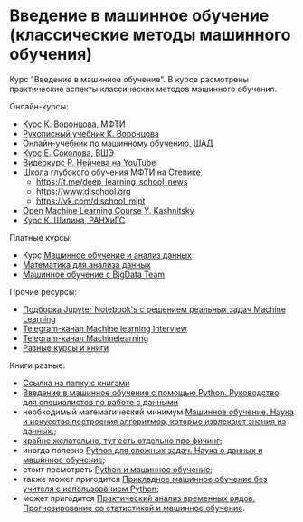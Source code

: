 # Введение в машинное обучение (классические методы машинного обучения)

Курс "Введение в машинное обучение". В курсе расмотрены практические аспекты классических методов машинного обучения. 

Онлайн-курсы:
- [Курс К. Воронцова, МФТИ](http://www.machinelearning.ru/wiki/index.php?title=Машинное_обучение_%28курс_лекций%2C_К.В.Воронцов%29)
- [Рукописный учебник К. Воронцова](http://www.machinelearning.ru/wiki/images/6/6d/Voron-ML-1.pdf)
- [Онлайн-учебник по машинному обучению, ШАД](https://education.yandex.ru/handbook/ml)
- [Курс Е. Соколова, ВШЭ](https://github.com/esokolov/ml-course-hse)
- [Видеокурс Р. Нейчева на YouTube](https://www.youtube.com/playlist?list=PL4_hYwCyhAvZeq93ssEUaR47xhvs7IhJM)
- [Школа глубокого обучения МФТИ на Степике](https://stepik.org/org/dlschool)
  - https://t.me/deep_learning_school_news
  - https://www.dlschool.org
  - https://vk.com/dlschool_mipt
- [Open Machine Learning Course Y. Kashnitsky](https://mlcourse.ai/book/index.html)
- [Курс К. Шилина, РАНХиГС](https://github.com/kshilin/machine-learning)

Платные курсы:
- Курс [Машинное обучение и анализ данных](https://datasciencecourse.ru/)
- [Математика для анализа данных](https://fpmi-edu.ru/math_course)
- [Машинное обучение с BigData Team](https://bigdatateam.org/ru/machine-learning-course)

Прочие ресурсы:
- [Подборка Jupyter Notebook's с решением реальных задач Machine Learning](https://github.com/alrinchino/practical-machine-learning-with-python/tree/master/notebooks)
- [Telegram-канал Machine learning Interview](https://t.me/machinelearning_interview)
- [Telegram-канал Machinelearning](https://t.me/ai_machinelearning_big_data)
- [Разные курсы и книги](https://github.com/alrinchino/ml-road)

Книги разные:
- [Ссылка на папку с книгами](https://disk.yandex.ru/d/CQjofNDRmpD2Fg)
- [Введение в машинное обучение с помощью Python. Руководство для специалистов по работе с данными](https://www.ozon.ru/product/vvedenie-v-mashinnoe-obuchenie-s-pomoshchyu-python-rukovodstvo-dlya-spetsialistov-po-rabote-140891479/?gclid=Cj0KCQjwm9yJBhDTARIsABKIcGYQpWkVvvgHSqLxKZQrHxeiy7tnd4JtJVGMAZVf4qiqFYEd_v_Cij4aAqOREALw_wcB&sh=b6tA4YBT&utm_campaign=RF_Product_Shopping_Books_super&utm_medium=cpc&utm_source=google) 
- необходимый математический минимум [Машинное обучение. Наука и искусство построения алгоритмов, которые извлекают знания из данных.](https://disk.yandex.ru/i/8aNvet2s6XPcdA);
- [крайне желательно, тут есть отдельно про фичинг](https://disk.yandex.ru/i/ctrcwtN5fLm43g);
- иногда полезно [Python для сложных задач. Наука о данных и машинное обучение](https://disk.yandex.ru/i/a_C1roQhG4Oumw);
- стоит посмотреть [Python и машинное обучение](https://disk.yandex.ru/i/JAdHR7H3PxrILA);
- также может пригодится [Прикладное машинное обучение без учителя с использованием Python](https://www.ozon.ru/product/prikladnoe-mashinnoe-obuchenie-bez-uchitelya-s-ispolzovaniem-python-patel-ankur-277453373/?gclid=Cj0KCQjwm9yJBhDTARIsABKIcGYbvMlfmKeCH8EdbjXGJk_SHNtsaNkDzZjNbIYQisYUAN9zKIGCCyIaAihQEALw_wcB&sh=L01CMB1l&utm_campaign=RF_Product_Shopping_Books_normal&utm_medium=cpc&utm_source=google);
- может пригодится [Практический анализ временных рядов. Прогнозирование со статистикой и машинное обучение](https://disk.yandex.ru/i/2vOWU-yu1FsfoA).



